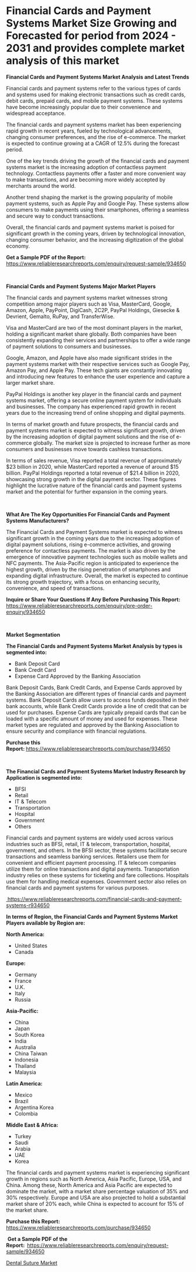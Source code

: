 <p><h1>Financial Cards and Payment Systems Market Size Growing and Forecasted for period from 2024 - 2031 and provides complete market analysis of this market</h1></p><p><strong>Financial Cards and Payment Systems Market Analysis and Latest Trends</strong></p>
<p><p>Financial cards and payment systems refer to the various types of cards and systems used for making electronic transactions such as credit cards, debit cards, prepaid cards, and mobile payment systems. These systems have become increasingly popular due to their convenience and widespread acceptance.</p><p>The financial cards and payment systems market has been experiencing rapid growth in recent years, fueled by technological advancements, changing consumer preferences, and the rise of e-commerce. The market is expected to continue growing at a CAGR of 12.5% during the forecast period.</p><p>One of the key trends driving the growth of the financial cards and payment systems market is the increasing adoption of contactless payment technology. Contactless payments offer a faster and more convenient way to make transactions, and are becoming more widely accepted by merchants around the world.</p><p>Another trend shaping the market is the growing popularity of mobile payment systems, such as Apple Pay and Google Pay. These systems allow consumers to make payments using their smartphones, offering a seamless and secure way to conduct transactions.</p><p>Overall, the financial cards and payment systems market is poised for significant growth in the coming years, driven by technological innovation, changing consumer behavior, and the increasing digitization of the global economy.</p></p>
<p><strong>Get a Sample PDF of the Report:&nbsp;</strong> <a href="https://www.reliableresearchreports.com/enquiry/request-sample/934650">https://www.reliableresearchreports.com/enquiry/request-sample/934650</a></p>
<p>&nbsp;</p>
<p><strong>Financial Cards and Payment Systems Major Market Players</strong></p>
<p><p>The financial cards and payment systems market witnesses strong competition among major players such as Visa, MasterCard, Google, Amazon, Apple, PayPoint, DigiCash, 2C2P, PayPal Holdings, Giesecke & Devrient, Gemalto, RuPay, and TransferWise.</p><p>Visa and MasterCard are two of the most dominant players in the market, holding a significant market share globally. Both companies have been consistently expanding their services and partnerships to offer a wide range of payment solutions to consumers and businesses.</p><p>Google, Amazon, and Apple have also made significant strides in the payment systems market with their respective services such as Google Pay, Amazon Pay, and Apple Pay. These tech giants are constantly innovating and introducing new features to enhance the user experience and capture a larger market share.</p><p>PayPal Holdings is another key player in the financial cards and payment systems market, offering a secure online payment system for individuals and businesses. The company has experienced rapid growth in recent years due to the increasing trend of online shopping and digital payments.</p><p>In terms of market growth and future prospects, the financial cards and payment systems market is expected to witness significant growth, driven by the increasing adoption of digital payment solutions and the rise of e-commerce globally. The market size is projected to increase further as more consumers and businesses move towards cashless transactions.</p><p>In terms of sales revenue, Visa reported a total revenue of approximately $23 billion in 2020, while MasterCard reported a revenue of around $15 billion. PayPal Holdings reported a total revenue of $21.4 billion in 2020, showcasing strong growth in the digital payment sector. These figures highlight the lucrative nature of the financial cards and payment systems market and the potential for further expansion in the coming years.</p></p>
<p>&nbsp;</p>
<p><strong>What Are The Key Opportunities For Financial Cards and Payment Systems Manufacturers?</strong></p>
<p><p>The Financial Cards and Payment Systems market is expected to witness significant growth in the coming years due to the increasing adoption of digital payment solutions, rising e-commerce activities, and growing preference for contactless payments. The market is also driven by the emergence of innovative payment technologies such as mobile wallets and NFC payments. The Asia-Pacific region is anticipated to experience the highest growth, driven by the rising penetration of smartphones and expanding digital infrastructure. Overall, the market is expected to continue its strong growth trajectory, with a focus on enhancing security, convenience, and speed of transactions.</p></p>
<p><strong>Inquire or Share Your Questions If Any Before Purchasing This Report:</strong> <a href="https://www.reliableresearchreports.com/enquiry/pre-order-enquiry/934650">https://www.reliableresearchreports.com/enquiry/pre-order-enquiry/934650</a></p>
<p>&nbsp;</p>
<p><strong>Market Segmentation</strong></p>
<p><strong>The Financial Cards and Payment Systems Market Analysis by types is segmented into:</strong></p>
<p><ul><li>Bank Deposit Card</li><li>Bank Credit Card</li><li>Expense Card Approved by the Banking Association</li></ul></p>
<p><p>Bank Deposit Cards, Bank Credit Cards, and Expense Cards approved by the Banking Association are different types of financial cards and payment systems. Bank Deposit Cards allow users to access funds deposited in their bank accounts, while Bank Credit Cards provide a line of credit that can be used for purchases. Expense Cards are typically prepaid cards that can be loaded with a specific amount of money and used for expenses. These market types are regulated and approved by the Banking Association to ensure security and compliance with financial regulations.</p></p>
<p><strong>Purchase this Report:&nbsp;</strong><a href="https://www.reliableresearchreports.com/purchase/934650">https://www.reliableresearchreports.com/purchase/934650</a></p>
<p>&nbsp;</p>
<p><strong>The Financial Cards and Payment Systems Market Industry Research by Application is segmented into:</strong></p>
<p><ul><li>BFSI</li><li>Retail</li><li>IT & Telecom</li><li>Transportation</li><li>Hospital</li><li>Government</li><li>Others</li></ul></p>
<p><p>Financial cards and payment systems are widely used across various industries such as BFSI, retail, IT & telecom, transportation, hospital, government, and others. In the BFSI sector, these systems facilitate secure transactions and seamless banking services. Retailers use them for convenient and efficient payment processing. IT & telecom companies utilize them for online transactions and digital payments. Transportation industry relies on these systems for ticketing and fare collections. Hospitals use them for handling medical expenses. Government sector also relies on financial cards and payment systems for various purposes.</p></p>
<p><a href="https://www.reliableresearchreports.com/financial-cards-and-payment-systems-r934650">&nbsp;https://www.reliableresearchreports.com/financial-cards-and-payment-systems-r934650</a></p>
<p><strong>In terms of Region, the Financial Cards and Payment Systems Market Players available by Region are:</strong></p>
<p>
    <p> <strong> North America: </strong>
        <ul>
            <li>United States</li>
            <li>Canada</li>
        </ul>
        </p> 
    <p> <strong> Europe: </strong>
        <ul>
            <li>Germany</li>
            <li>France</li>
            <li>U.K.</li>
            <li>Italy</li>
            <li>Russia</li>
        </ul>
        </p> 
    <p> <strong> Asia-Pacific: </strong>
        <ul>
            <li>China</li>
            <li>Japan</li>
            <li>South Korea</li>
            <li>India</li>
            <li>Australia</li>
            <li>China Taiwan</li>
            <li>Indonesia</li>
            <li>Thailand</li>
            <li>Malaysia</li>
        </ul>
        </p> 
    <p> <strong> Latin America: </strong>
        <ul>
            <li>Mexico</li>
            <li>Brazil</li>
            <li>Argentina Korea</li>
            <li>Colombia</li>
        </ul>
        </p> 
    <p> <strong> Middle East & Africa: </strong>
        <ul>
            <li>Turkey</li>
            <li>Saudi</li>
            <li>Arabia</li>
            <li>UAE</li>
            <li>Korea</li>
        </ul>
    </p>
    </p>
<p><p>The financial cards and payment systems market is experiencing significant growth in regions such as North America, Asia Pacific, Europe, USA, and China. Among these, North America and Asia Pacific are expected to dominate the market, with a market share percentage valuation of 35% and 30% respectively. Europe and USA are also projected to hold a substantial market share of 20% each, while China is expected to account for 15% of the market share.</p></p>
<p><strong>Purchase this Report: </strong><a href="https://www.reliableresearchreports.com/purchase/934650">https://www.reliableresearchreports.com/purchase/934650</a></p>
<p>&nbsp;<strong>Get a Sample PDF of the Report:&nbsp;&nbsp;</strong><a href="https://www.reliableresearchreports.com/enquiry/request-sample/934650">https://www.reliableresearchreports.com/enquiry/request-sample/934650</a></p>
<p><strong></strong></p>
<p><p><a href="https://view.publitas.com/reportprime-1/dental-suture-market-share-market-analysis-growth-trends-forecasts-for-period-from-2024-2031/">Dental Suture Market</a></p></p>